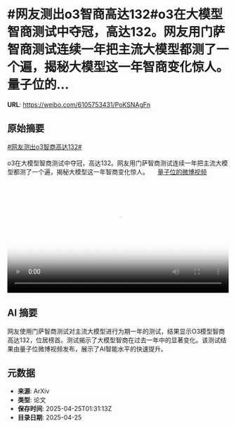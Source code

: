 # #网友测出o3智商高达132#o3在大模型智商测试中夺冠，高达132。网友用门萨智商测试连续一年把主流大模型都测了一个遍，揭秘大模型这一年智商变化惊人。 量子位的...

**URL**: https://weibo.com/6105753431/PoKSNAgFn

## 原始摘要

<a href="https://m.weibo.cn/search?containerid=231522type%3D1%26t%3D10%26q%3D%23%E7%BD%91%E5%8F%8B%E6%B5%8B%E5%87%BAo3%E6%99%BA%E5%95%86%E9%AB%98%E8%BE%BE132%23&amp;extparam=%23%E7%BD%91%E5%8F%8B%E6%B5%8B%E5%87%BAo3%E6%99%BA%E5%95%86%E9%AB%98%E8%BE%BE132%23" data-hide=""><span class="surl-text">#网友测出o3智商高达132#</span></a><br><br>o3在大模型智商测试中夺冠，高达132。网友用门萨智商测试连续一年把主流大模型都测了一个遍，揭秘大模型这一年智商变化惊人。 <a href="https://video.weibo.com/show?fid=1034:5158999960780830" data-hide=""><span class="url-icon"><img style="width: 1rem;height: 1rem" src="https://h5.sinaimg.cn/upload/2015/09/25/3/timeline_card_small_video_default.png" referrerpolicy="no-referrer"></span><span class="surl-text">量子位的微博视频</span></a> <br clear="both"><div style="clear: both"></div><video controls="controls" poster="https://tvax2.sinaimg.cn/orj480/006Fd7o3ly1i0s048yxsej30u01hcmzw.jpg" style="width: 100%"><source src="https://f.video.weibocdn.com/o0/0uApTeTclx08nIZOpCHK01041200hys30E010.mp4?label=mp4_720p&amp;template=720x1280.24.0&amp;ori=0&amp;ps=1CwnkDw1GXwCQx&amp;Expires=1745548199&amp;ssig=vy%2FFCHgwK6&amp;KID=unistore,video"><source src="https://f.video.weibocdn.com/o0/FC2VKqVMlx08nIZOyVug010412009Qza0E010.mp4?label=mp4_hd&amp;template=540x960.24.0&amp;ori=0&amp;ps=1CwnkDw1GXwCQx&amp;Expires=1745548199&amp;ssig=RNvJhvPbQi&amp;KID=unistore,video"><source src="https://f.video.weibocdn.com/o0/Ghk562eElx08nIZOaLI4010412004QU40E010.mp4?label=mp4_ld&amp;template=360x640.24.0&amp;ori=0&amp;ps=1CwnkDw1GXwCQx&amp;Expires=1745548199&amp;ssig=DdzDA9LXJz&amp;KID=unistore,video"><p>视频无法显示，请前往<a href="https://video.weibo.com/show?fid=1034%3A5158999960780830" target="_blank" rel="noopener noreferrer">微博视频</a>观看。</p></video>

## AI 摘要

网友使用门萨智商测试对主流大模型进行为期一年的测试，结果显示O3模型智商高达132，位居榜首。测试揭示了大模型智商在过去一年中的显著变化。该测试结果由量子位微博视频发布，展示了AI智能水平的快速提升。

## 元数据

- **来源**: ArXiv
- **类型**: 论文
- **保存时间**: 2025-04-25T01:31:13Z
- **目录日期**: 2025-04-25
